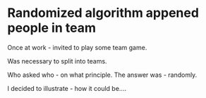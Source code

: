 # Randomized algorithm appened people in team

Once at work - invited to play some team game.

Was necessary to split into teams.

Who asked who - on what principle. The answer was - randomly.

I decided to illustrate - how it could be....
